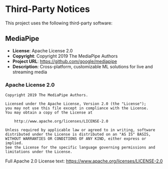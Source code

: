 # Third-Party Notices

This project uses the following third-party software:

## MediaPipe

- **License**: Apache License 2.0
- **Copyright**: Copyright 2019 The MediaPipe Authors
- **Project URL**: <https://github.com/google/mediapipe>
- **Description**: Cross-platform, customizable ML solutions for live and streaming media

### Apache License 2.0

```text
Copyright 2019 The MediaPipe Authors.

Licensed under the Apache License, Version 2.0 (the "License");
you may not use this file except in compliance with the License.
You may obtain a copy of the License at

    http://www.apache.org/licenses/LICENSE-2.0

Unless required by applicable law or agreed to in writing, software
distributed under the License is distributed on an "AS IS" BASIS,
WITHOUT WARRANTIES OR CONDITIONS OF ANY KIND, either express or implied.
See the License for the specific language governing permissions and
limitations under the License.
```

Full Apache 2.0 License text: <https://www.apache.org/licenses/LICENSE-2.0>
